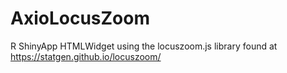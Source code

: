 # AxioLocusZoom
R ShinyApp HTMLWidget using the locuszoom.js library found at https://statgen.github.io/locuszoom/
